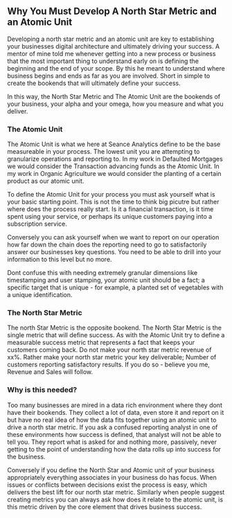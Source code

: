 ## Why You Must Develop A North Star Metric and an Atomic Unit

Developing a north star metric and an atomic unit are key to establishing your businesses digital architecture and ultimately driving your success.  A mentor of mine told me whenever getting into a new process or business that the most important thing to understand early on is defining the beginning and the end of your scope.  By this he meant to understand where business begins and ends as far as you are involved.  Short in simple to create the bookends that will ultimately define your success.

In this way, the North Star Metric and The Atomic Unit are the bookends of your business, your alpha and your omega, how you measure and what you deliver.

### The Atomic Unit

The Atomic Unit is what we here at Seance Analytics define to be the base measureable in your process.  The lowest unit you are attempting to granularize operations and reporting to.  In my work in Defaulted Mortgages we would consider the Transaction advancing funds as the Atomic Unit.  In my work in Organic Agriculture we would consider the planting of a certain product as our atomic unit.

To define the Atomic Unit for your process you must ask yourself what is your basic starting point.  This is not the time to think big picutre but rather where does the process really start.  Is it a financial transaction, is it time spent using your service, or perhaps its unique customers paying into a subscription service.  

Conversely you can ask yourself when we want to report on our operation how far down the chain does the reporting need to go to satisfactorily answer our businesses key questions.  You need to be able to drill into your information to this level but no more.

Dont confuse this with needing extremely granular dimensions like timestamping and user stamping, your atomic unit should be a fact; a specific target that is unique - for example, a planted set of vegetables with a unique identification.

### The North Star Metric

The north Star Metric is the opposite bookend.  The North Star Metric is the single metric that will define success.  As with the Atomic Unit try to define a measurable success metric that represents a fact that keeps your customers coming back.  Do not make your north star metric revenue of xx%.  Rather make your north star metric your key deliverable; Number of customers reporting satisfactory results.  If you do so - believe you me, Revenue and Sales will follow.

### Why is this needed?

Too many businesses are mired in a data rich environment where they dont have their bookends.  They collect a lot of data, even store it and report on it but have no real idea of how the data fits together using an atomic unit to drive a north star metric.  If you ask a confused reporting analyst in one of these environments how success is defined, that analyst will not be able to tell you.  They report what is asked for and nothing more, passively, never getting to the point of understanding how the data rolls up into success for the business.

Conversely if you define the North Star and Atomic unit of your business appropriately everything associates in your business do has focus.  When issues or conflicts between decisions exist the process is easy, which delivers the best lift for our north star metric.  Similarly when people suggest creating metrics you can always ask how does it relate to the atomic unit, is this metric driven by the core element that drives business success.
